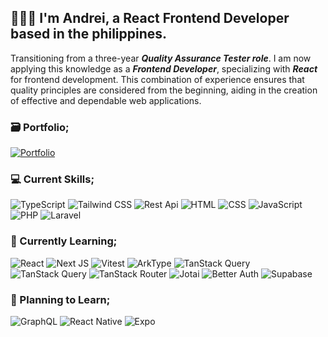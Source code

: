 ## 👨🏽‍💻 I'm Andrei, a React Frontend Developer based in the philippines.

Transitioning from a three-year **_Quality Assurance Tester role_**. I am now applying this knowledge as a **_Frontend Developer_**, specializing with **_React_** for frontend development. This combination of experience ensures that quality principles are considered from the beginning, aiding in the creation of effective and dependable web applications.

### 🗃️ Portfolio;

[![Portfolio](https://img.shields.io/badge/Portfolio-000000?style=for-the-badge&logo=About.me&logoColor=white)](https://portfolio-sooty-omega-80.vercel.app/)

### 💻 Current Skills;

![TypeScript](https://img.shields.io/badge/typescript-%23007ACC.svg?style=for-the-badge&logo=typescript&logoColor=white) ![Tailwind CSS](https://img.shields.io/badge/tailwindcss-%2338B2AC.svg?style=for-the-badge&logo=tailwind-css&logoColor=white) ![Rest Api](https://img.shields.io/badge/REST_API-gray?style=for-the-badge) ![HTML](https://img.shields.io/badge/html-%23E34F26.svg?style=for-the-badge&logo=html5&logoColor=white) ![CSS](https://img.shields.io/badge/css-%231572B6.svg?style=for-the-badge&logo=css3&logoColor=white) ![JavaScript](https://img.shields.io/badge/javascript-%23323330.svg?style=for-the-badge&logo=javascript&logoColor=%23F7DF1E) ![PHP](https://img.shields.io/badge/php-%23777BB4.svg?style=for-the-badge&logo=php&logoColor=white) ![Laravel](https://img.shields.io/badge/laravel-%23FF2D20.svg?style=for-the-badge&logo=laravel&logoColor=white)

### 🌱 Currently Learning;

![React](https://img.shields.io/badge/react-%2320232a.svg?style=for-the-badge&logo=react&logoColor=%2361DAFB) ![Next JS](https://img.shields.io/badge/Next-black?style=for-the-badge&logo=next.js&logoColor=white) ![Vitest](https://img.shields.io/badge/vitest-FCC72B?style=for-the-badge) ![ArkType](https://img.shields.io/badge/arktype-blue?style=for-the-badge) ![TanStack Query](https://img.shields.io/badge/tanstack_query-ef4841?style=for-the-badge) ![TanStack Query](https://img.shields.io/badge/tanstack_query-ef4841?style=for-the-badge) ![TanStack Router](https://img.shields.io/badge/tanstack_router-10B981?style=for-the-badge) ![Jotai](https://img.shields.io/badge/jotai-white?style=for-the-badge) ![Better Auth](https://img.shields.io/badge/better_auth-ffffff?style=for-the-badge) ![Supabase](https://img.shields.io/badge/supabase-3fcf8f?style=for-the-badge)

### 📌 Planning to Learn;

![GraphQL](https://img.shields.io/badge/-GraphQL-E10098?style=for-the-badge&logo=graphql&logoColor=white) ![React Native](https://img.shields.io/badge/react_native-%2320232a.svg?style=for-the-badge&logo=react&logoColor=%2361DAFB) ![Expo](https://img.shields.io/badge/expo-1C1E24?style=for-the-badge&logo=expo&logoColor=#D04A37)
